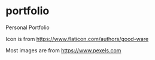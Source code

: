 # portfolio
Personal Portfolio

Icon is from https://www.flaticon.com/authors/good-ware

Most images are from https://www.pexels.com

